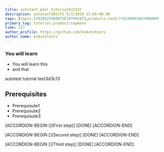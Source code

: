 ```yaml
---
title: autotest_pool_tutorial8J2337
description: autotest3N1lFS_5/3/2019 11:05:00 AM
tags: [topic:139269250608756787992873,products:tech/73554900100700000996,tutorial:experience/advanced]
primary_tag: tutorial:product/sapHana
time: 117
author_profile: https://github.com/ksAutotests
author_name: ksAutotests
---
```

### You will learn
- You will learn this
- and that

autotest tutorial text3d3c13

## Prerequisites
- Prerequisute1
- Prerequisute2
- Prerequisute3

[ACCORDION-BEGIN [](First step)]
[DONE]
[ACCORDION-END]

[ACCORDION-BEGIN [](Second step)]
[DONE]
[ACCORDION-END]

[ACCORDION-BEGIN [](Third step)]
[DONE]
[ACCORDION-END]

